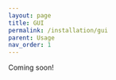 ```yaml
---
layout: page
title: GUI
permalink: /installation/gui
parent: Usage
nav_order: 1
---
```


Coming soon!